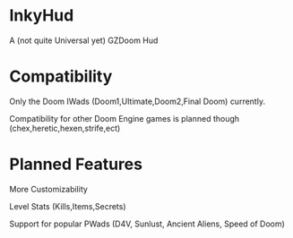 # InkyHud
 A (not quite Universal yet) GZDoom Hud 
# Compatibility
 Only the Doom IWads (Doom1,Ultimate,Doom2,Final Doom) currently.

 Compatibility for other Doom Engine games is planned though (chex,heretic,hexen,strife,ect)
# Planned Features
 More Customizability

 Level Stats (Kills,Items,Secrets)

 Support for popular PWads (D4V, Sunlust, Ancient Aliens, Speed of Doom)

